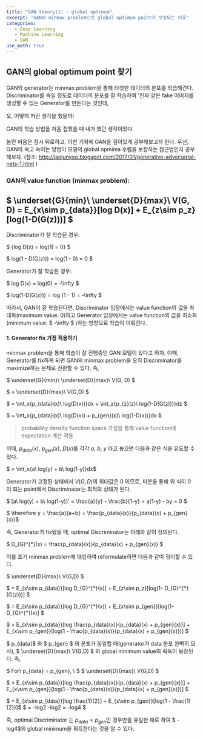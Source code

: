 ```yaml
---
title: "GAN theory(1) - global optimum"
excerpt: "GAN의 minmax problem으로 global optimum point가 보장되는 이유"
categories: 
   - Deep Learning
   - Machine Learning
   - GAN
use_math: true
---
```


## GAN의 global optimum point 찾기


GAN의 generator는 minmax problem을 통해 타겟한 데이터의 분포를 학습해간다.  
Discriminator를 속일 정도로 데이터의 분포를 잘 학습하여 '진짜'같은 fake 이미지를 생성할 수 있는 Generator를 만든다는 것인데,  

오, 어떻게 저런 생각을 했을까!  

GAN의 학습 방법을 처음 접했을 때 내가 했던 생각이었다.

놀란 마음은 잠시 뒤로하고, 이번 기회에 GAN을 깊이있게 공부해보고자 한다.
우선, GAN의 속고 속이는 방법이 모델의 global opmima 수렴을 보장하는 접근법인지 공부해보자.
(참조: <http://jaejunyoo.blogspot.com/2017/01/generative-adversarial-nets-1.html> ) 

### GAN의 value function (minmax problem):

  
$ \underset{G}{min}\ \underset{D}{max}\ V(G, D) = E_{x\sim p_{data}}[log D(x)] + E_{z\sim p_z}[log(1-D(G(z)))] $
---
Discriminator가 잘 학습된 경우:  

$ {log D(x) = log(1) = 0} $  

  $ log(1 - D(G(z))) = log(1 - 0) = 0 $


Generator가 잘 학습된 경우:  

 $ log D(x) = log(0) = -\infty $  

 $ log(1-D(G(z))) = log (1 - 1) = -\infty $  

따라서, GAN이 잘 학습된다면, Discriminator 입장에서는 value function의 값을 최대화(maximum value: 0)하고 Generator 입장에서는 value function의 값을 최소화(minimum value: $ -\infty $ )하는 방향으로 학습이 이뤄진다.


#### 1. Generator fix 가정 적용하기 
minmax problem을 통해 학습이 잘 진행중인 GAN 모델이 있다고 하자. 이때, Generator를 fix하게 되면 GAN의 minmax problem을 오직 Discriminator를 maximize하는 문제로 전환할 수 있다. 즉,

$ \underset{G}{min}\ \underset{D}{max}\ V(G, D) $  


$ = \underset{D}{max}\ V(G,D) $  


$ = \int_x{p_{data}(x)\ log(D(x))}dx + \int_z{p_{z}(z)\ log(1-D(G(z)))}dz $ 


$ = \int_x{p_{data}(x)\ log(D(x)) + p_{gen}(x)\ log(1-D(x))}dx $ 

> probability density function space 가정을 통해 value function에 expectation 계산 적용

이때, $p_{data}(x)$, $p_{gen}(x)$, $D(x)$를 각각 $a$, $b$, $y$ 라고 놓으면 다음과 같은 식을 유도할 수 있다.


$ = \int_x{a\ log(y) + b\ log(1-y)}dx$

Generator가 고정된 상태에서 $V(G, D)$의 최대값은 0 이므로, 미분을 통해 위 식이 0 이 되는 point에서 Discriminator는 최적의 상태가 된다.


$ [a\ log(y) + b\ log(1-y)]' = \frac{a}{y} - \frac{b}{1-y} = a(1-y) - by = 0 $

$ \therefore y = \frac{a}{a+b} = \frac{p_{data}(x)}{p_{data}(x) + p_{gen}(x)}$


즉, Generator가 fix됐을 때, optimal Discriminator는 아래와 같이 정의된다.

$ D_{G}^{*}(x) = \frac{p_{data}(x)}{p_{data}(x) + p_{gen}(x)} $


이를 초기 minmax problem에 대입하여 reformulate하면 다음과 같이 정리할 수 있다. 

$ \underset{D}{max}\ V(G,D) $

$ = E_{x\sim p_{data}}[log D_{G}^{\*}(x)] + E_{z\sim p_z}[log(1- D_{G}^{\*}(G(z)))] $

$ = E_{x\sim p_{data}}[log D_{G}^{\*}(x)] + E_{x\sim p_{gen}}[log(1- D_{G}^{\*}(x)] $

$ = E_{x\sim p_{data}}[log \frac{p_{data}(x)}{p_{data}(x) + p_{gen}(x)}] + E_{x\sim p_{gen}}[log(1 - \frac{p_{data}(x)}{p_{data}(x) + p_{gen}(x)})] $

$ p_{data}$ 와 $ p_{gen} $ 의 분포가 동일할 때(generator가 data 분포 완벽히 모사), $ \underset{D}{max}\ V(G,D) $ 의 global minimum value의 획득이 보장된다. 즉,

$ For\ p_{data} = p_{gen}, \ $
$ \underset{D}{max}\ V(G,D) $

$ = E_{x\sim p_{data}}[log \frac{p_{data}(x)}{p_{data}(x) + p_{gen}(x)}] + E_{x\sim p_{gen}}[log(1 - \frac{p_{data}(x)}{p_{data}(x) + p_{gen}(x)})] $

$ = E_{x\sim p_{data}}[log \frac{1}{2}] + E_{x\sim p_{gen}}[log(1 - \frac{1}{2})]$
$ = -log2 -log2 = -log4 $

즉, optimal Discriminator 는 $p_{data} = p_{gen}$인 경우만을 유일한 해로 하여 $ -log4$의 global minimum을 획득한다는 것을 알 수 있다.


